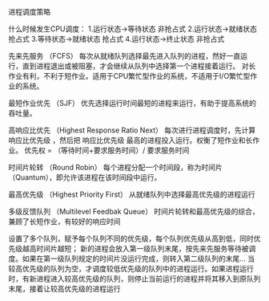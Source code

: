 进程调度策略

什么时候发生CPU调度：
1.运行状态->等待状态 非抢占式
2.运行状态->就绪状态 抢占式
3.等待状态->就绪状态 抢占式
4.运行状态->终止状态 非抢占式

先来先服务 （FCFS）
每次从就绪队列选择最先进入队列的进程，然好一直运行，直到进程退出或被阻塞，才会继续从队列中选择第一个进程接着运行。
对长作业有利，不利于短作业。适用于CPU繁忙型作业的系统，不适用于I/O繁忙型作业的系统。

最短作业优先 （SJF）
优先选择运行时间最短的进程来运行，有助于提高系统的吞吐量。

高响应比优先 （Highest Response Ratio Next）
每次进行进程调度时，先计算 响应比优先级 ，然后把 响应比优先级 最高的进程投入运行。权衡了短作业和长作业。
优先权 = （等待时间+要求服务时间）/ 要求服务时间

时间片轮转 （Round Robin）
每个进程分配一个时间段，称为时间片（Quantum），即允许该进程在该时间段中运行。

最高优先级 （Highest Priority First）
从就绪队列中选择最高优先级的进程运行

多级反馈队列 （Multilevel Feedbak Queue）
时间片轮转和最高优先级的综合，兼顾了长短作业，有较好的响应时间

设置了多个队列，赋予每个队列不同的优先级，每个队列优先级从高到低，同时优先级越高时间片越短；
新的进程会放入第一级队列末尾，按先来先服务等待被调度。如果在第一级队列规定的时间片没运行完成，则转入第二级队列的末尾...
当较高优先级的队列为空，才调度较低优先级的队列中的进程运行。如果进程运行时，有新进程进入较高优先级的队列，则停止当前运行的进程并将其移入到原队列末尾，接着让较高优先级的进程运行


